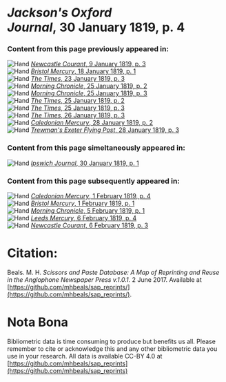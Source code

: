 # *Jackson's Oxford Journal*, 30 January 1819, p. 4  
  
### Content from this page previously appeared in:  
![Hand](http://scissorsandpaste.net/wp-content/uploads/2017/06/smallhandpointer.png) [*Newcastle Courant*, 9 January 1819, p. 3](https://mhbeals.github.io/sap_html/Newcastle-Courant/Newcastle-Courant-9-January-1819-p-3)  
![Hand](http://scissorsandpaste.net/wp-content/uploads/2017/06/smallhandpointer.png) [*Bristol Mercury*, 18 January 1819, p. 1](https://mhbeals.github.io/sap_html/Bristol-Mercury/Bristol-Mercury-18-January-1819-p-1)  
![Hand](http://scissorsandpaste.net/wp-content/uploads/2017/06/smallhandpointer.png) [*The Times*, 23 January 1819, p. 3](https://mhbeals.github.io/sap_html/The-Times/The-Times-23-January-1819-p-3)  
![Hand](http://scissorsandpaste.net/wp-content/uploads/2017/06/smallhandpointer.png) [*Morning Chronicle*, 25 January 1819, p. 2](https://mhbeals.github.io/sap_html/Morning-Chronicle/Morning-Chronicle-25-January-1819-p-2)  
![Hand](http://scissorsandpaste.net/wp-content/uploads/2017/06/smallhandpointer.png) [*Morning Chronicle*, 25 January 1819, p. 3](https://mhbeals.github.io/sap_html/Morning-Chronicle/Morning-Chronicle-25-January-1819-p-3)  
![Hand](http://scissorsandpaste.net/wp-content/uploads/2017/06/smallhandpointer.png) [*The Times*, 25 January 1819, p. 2](https://mhbeals.github.io/sap_html/The-Times/The-Times-25-January-1819-p-2)  
![Hand](http://scissorsandpaste.net/wp-content/uploads/2017/06/smallhandpointer.png) [*The Times*, 25 January 1819, p. 3](https://mhbeals.github.io/sap_html/The-Times/The-Times-25-January-1819-p-3)  
![Hand](http://scissorsandpaste.net/wp-content/uploads/2017/06/smallhandpointer.png) [*The Times*, 26 January 1819, p. 3](https://mhbeals.github.io/sap_html/The-Times/The-Times-26-January-1819-p-3)  
![Hand](http://scissorsandpaste.net/wp-content/uploads/2017/06/smallhandpointer.png) [*Caledonian Mercury*, 28 January 1819, p. 2](https://mhbeals.github.io/sap_html/Caledonian-Mercury/Caledonian-Mercury-28-January-1819-p-2)  
![Hand](http://scissorsandpaste.net/wp-content/uploads/2017/06/smallhandpointer.png) [*Trewman's Exeter Flying Post*, 28 January 1819, p. 3](https://mhbeals.github.io/sap_html/Trewman's-Exeter-Flying-Post/Trewman's-Exeter-Flying-Post-28-January-1819-p-3)  
  
### Content from this page simeltaneously appeared in:  
![Hand](http://scissorsandpaste.net/wp-content/uploads/2017/06/smallhandpointer.png) [*Ipswich Journal*, 30 January 1819, p. 1](https://mhbeals.github.io/sap_html/Ipswich-Journal/Ipswich-Journal-30-January-1819-p-1)  
  
### Content from this page subsequently appeared in:  
![Hand](http://scissorsandpaste.net/wp-content/uploads/2017/06/smallhandpointer.png) [*Caledonian Mercury*, 1 February 1819, p. 4](https://mhbeals.github.io/sap_html/Caledonian-Mercury/Caledonian-Mercury-1-February-1819-p-4)  
![Hand](http://scissorsandpaste.net/wp-content/uploads/2017/06/smallhandpointer.png) [*Bristol Mercury*, 1 February 1819, p. 1](https://mhbeals.github.io/sap_html/Bristol-Mercury/Bristol-Mercury-1-February-1819-p-1)  
![Hand](http://scissorsandpaste.net/wp-content/uploads/2017/06/smallhandpointer.png) [*Morning Chronicle*, 5 February 1819, p. 1](https://mhbeals.github.io/sap_html/Morning-Chronicle/Morning-Chronicle-5-February-1819-p-1)  
![Hand](http://scissorsandpaste.net/wp-content/uploads/2017/06/smallhandpointer.png) [*Leeds Mercury*, 6 February 1819, p. 4](https://mhbeals.github.io/sap_html/Leeds-Mercury/Leeds-Mercury-6-February-1819-p-4)  
![Hand](http://scissorsandpaste.net/wp-content/uploads/2017/06/smallhandpointer.png) [*Newcastle Courant*, 6 February 1819, p. 3](https://mhbeals.github.io/sap_html/Newcastle-Courant/Newcastle-Courant-6-February-1819-p-3)  


# Citation: 

Beals. M. H. *Scissors and Paste Database: A Map of Reprinting and Reuse in the Anglophone Newspaper Press v.1.0.1.* 2 June 2017. Available at [https://github.com/mhbeals/sap_reprints/](https://github.com/mhbeals/sap_reprints/). 

# Nota Bona

Bibliometric data is time consuming to produce but benefits us all. Please remember to cite or acknowledge this and any other bibliometric data you use in your research. All data is available CC-BY 4.0 at [https://github.com/mhbeals/sap_reprints](https://github.com/mhbeals/sap_reprints)